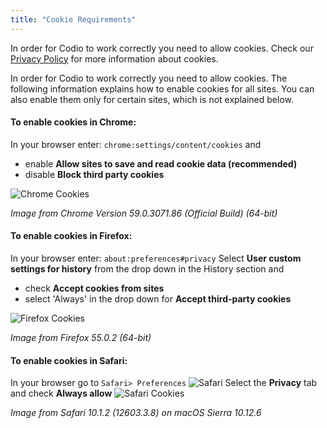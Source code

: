 ```yaml
---
title: "Cookie Requirements"
---
```


In order for Codio to work correctly you need to allow cookies. Check our [Privacy Policy](/legal/privacy/) for more information about cookies.

In order for Codio to work correctly you need to allow cookies. The following information explains how to enable cookies for all sites. You can also enable them only for certain sites, which is not explained below.

#### To enable cookies in Chrome:

In your browser enter: `chrome:settings/content/cookies`
and

- enable **Allow sites to save and read cookie data (recommended)**
- disable **Block third party cookies**
<img alt="Chrome Cookies" src="/img/docs/chromecookies.png" class="simple"/>

*Image from Chrome Version 59.0.3071.86 (Official Build) (64-bit)*

#### To enable cookies in Firefox:
In your browser enter: `about:preferences#privacy`
Select **User custom settings for history** from the drop down in the History section and 

- check **Accept cookies from sites**
- select 'Always' in the drop down for **Accept third-party cookies**
<img alt="Firefox Cookies" src="/img/docs/firefoxcookies.png" class="simple"/>

*Image from Firefox 55.0.2 (64-bit)*

#### To enable cookies in Safari:
In your browser go to `Safari> Preferences`
<img alt="Safari" src="/img/docs/safari.png" class="simple"/>
Select the **Privacy** tab and check **Always allow**
<img alt="Safari Cookies" src="/img/docs/safaricookies.png" class="simple"/>

*Image from Safari 10.1.2 (12603.3.8) on macOS Sierra 10.12.6*